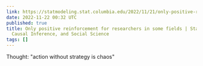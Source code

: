 ```yaml
---
link: https://statmodeling.stat.columbia.edu/2022/11/21/only-positive-reinforcement-for-researchers-in-some-fields/
date: 2022-11-22 00:32 UTC
published: true
title: Only positive reinforcement for researchers in some fields | Statistical Modeling,
  Causal Inference, and Social Science
tags: []
---
```


Thought: "action without strategy is chaos"
